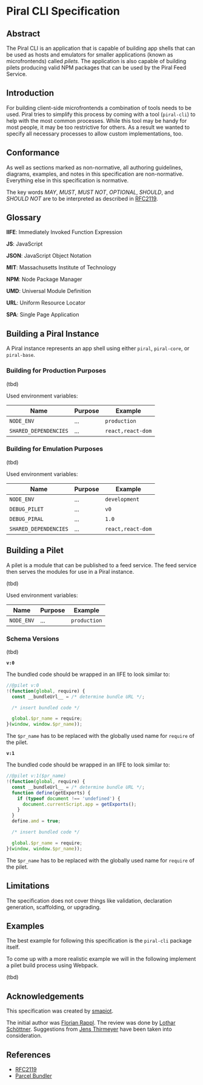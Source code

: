 # Piral CLI Specification

## Abstract

The Piral CLI is an application that is capable of building app shells that can be used as hosts and emulators for smaller applications (known as microfrontends) called *pilets*. The application is also capable of building pilets producing valid NPM packages that can be used by the Piral Feed Service.

## Introduction

For building client-side microfrontends a combination of tools needs to be used. Piral tries to simplify this process by coming with a tool (`piral-cli`) to help with the most common processes. While this tool may be handy for most people, it may be too restrictive for others. As a result we wanted to specify all necessary processes to allow custom implementations, too.

## Conformance

As well as sections marked as non-normative, all authoring guidelines, diagrams, examples, and notes in this specification are non-normative. Everything else in this specification is normative.

The key words *MAY*, *MUST*, *MUST NOT*, *OPTIONAL*, *SHOULD*, and *SHOULD NOT* are to be interpreted as described in [RFC2119](https://tools.ietf.org/html/rfc2119).

## Glossary

**IIFE**: Immediately Invoked Function Expression

**JS**: JavaScript

**JSON**: JavaScript Object Notation

**MIT**: Massachusetts Institute of Technology

**NPM**: Node Package Manager

**UMD**: Universal Module Definition

**URL**: Uniform Resource Locator

**SPA**: Single Page Application

## Building a Piral Instance

A Piral instance represents an app shell using either `piral`, `piral-core`, or `piral-base`.

### Building for Production Purposes

(tbd)

Used environment variables:

| Name                  | Purpose | Example           |
|-----------------------|---------|-------------------|
| `NODE_ENV`            | ...     | `production`      |
| `SHARED_DEPENDENCIES` | ...     | `react,react-dom` |

### Building for Emulation Purposes

(tbd)

Used environment variables:

| Name                  | Purpose | Example           |
|-----------------------|---------|-------------------|
| `NODE_ENV`            | ...     | `development`     |
| `DEBUG_PILET`         | ...     | `v0`              |
| `DEBUG_PIRAL`         | ...     | `1.0`             |
| `SHARED_DEPENDENCIES` | ...     | `react,react-dom` |

## Building a Pilet

A pilet is a module that can be published to a feed service. The feed service then serves the modules for use in a Piral instance.

(tbd)

Used environment variables:

| Name                  | Purpose | Example           |
|-----------------------|---------|-------------------|
| `NODE_ENV`            | ...     | `production`      |

### Schema Versions

(tbd)

**`v:0`**

The bundled code should be wrapped in an IIFE to look similar to:

```js
//@pilet v:0
!(function(global, require) {
  const __bundleUrl__ = /* determine bundle URL */;

  /* insert bundled code */

  global.$pr_name = require;
}(window, window.$pr_name));
```

The `$pr_name` has to be replaced with the globally used name for `require` of the pilet.

**`v:1`**

The bundled code should be wrapped in an IIFE to look similar to:

```js
//@pilet v:1($pr_name)
!(function(global, require) {
  const __bundleUrl__ = /* determine bundle URL */;
  function define(getExports) {
    if (typeof document !== 'undefined') {
      document.currentScript.app = getExports();
    }
  }
  define.amd = true;

  /* insert bundled code */

  global.$pr_name = require;
}(window, window.$pr_name));
```

The `$pr_name` has to be replaced with the globally used name for `require` of the pilet.

## Limitations

The specification does not cover things like validation, declaration generation, scaffolding, or upgrading.

## Examples

The best example for following this specification is the `piral-cli` package itself.

To come up with a more realistic example we will in the following implement a pilet build process using Webpack.

(tbd)

## Acknowledgements

This specification was created by [smapiot](https://smapiot.com).

The initial author was [Florian Rappl](https://twitter.com/FlorianRappl). The review was done by [Lothar Schöttner](https://smapiot.com). Suggestions from [Jens Thirmeyer](https://www.iotcloudarchitect.com) have been taken into consideration.

## References

- [RFC2119](https://tools.ietf.org/html/rfc2119)
- [Parcel Bundler](https://parceljs.org)
